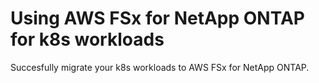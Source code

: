 # Using AWS FSx for NetApp ONTAP for k8s workloads
Succesfully migrate your k8s workloads to AWS FSx for NetApp ONTAP.


